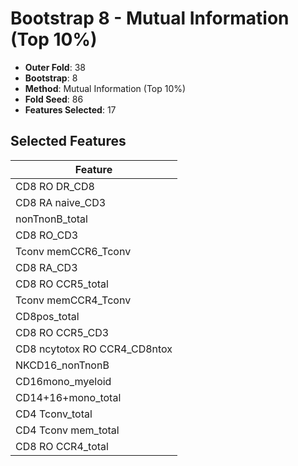 # Bootstrap 8 - Mutual Information (Top 10%)

- **Outer Fold**: 38
- **Bootstrap**: 8
- **Method**: Mutual Information (Top 10%)
- **Fold Seed**: 86
- **Features Selected**: 17

## Selected Features

| Feature |
|---------|
| CD8 RO DR_CD8 |
| CD8 RA naive_CD3 |
| nonTnonB_total |
| CD8 RO_CD3 |
| Tconv memCCR6_Tconv |
| CD8 RA_CD3 |
| CD8 RO CCR5_total |
| Tconv memCCR4_Tconv |
| CD8pos_total |
| CD8 RO CCR5_CD3 |
| CD8 ncytotox RO CCR4_CD8ntox |
| NKCD16_nonTnonB |
| CD16mono_myeloid |
| CD14+16+mono_total |
| CD4 Tconv_total |
| CD4 Tconv mem_total |
| CD8 RO CCR4_total |
